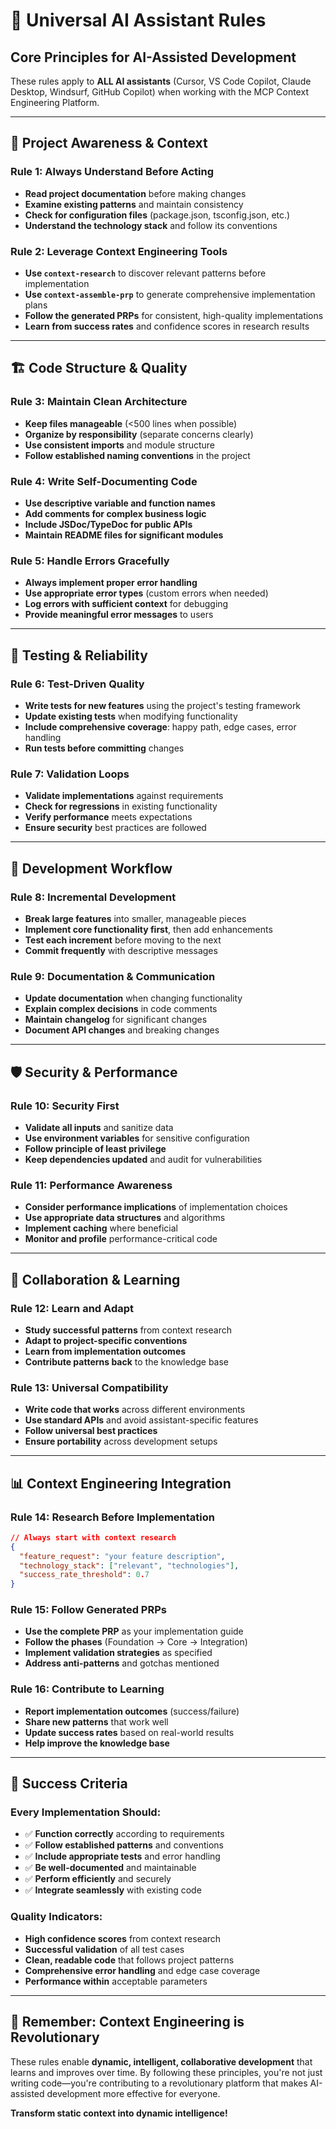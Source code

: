 # 🤖 Universal AI Assistant Rules

## **Core Principles for AI-Assisted Development**

These rules apply to **ALL AI assistants** (Cursor, VS Code Copilot, Claude Desktop, Windsurf, GitHub Copilot) when working with the MCP Context Engineering Platform.

---

## 🎯 **Project Awareness & Context**

### **Rule 1: Always Understand Before Acting**
- **Read project documentation** before making changes
- **Examine existing patterns** and maintain consistency
- **Check for configuration files** (package.json, tsconfig.json, etc.)
- **Understand the technology stack** and follow its conventions

### **Rule 2: Leverage Context Engineering Tools**
- **Use `context-research`** to discover relevant patterns before implementation
- **Use `context-assemble-prp`** to generate comprehensive implementation plans
- **Follow the generated PRPs** for consistent, high-quality implementations
- **Learn from success rates** and confidence scores in research results

---

## 🏗️ **Code Structure & Quality**

### **Rule 3: Maintain Clean Architecture**
- **Keep files manageable** (<500 lines when possible)
- **Organize by responsibility** (separate concerns clearly)
- **Use consistent imports** and module structure
- **Follow established naming conventions** in the project

### **Rule 4: Write Self-Documenting Code**
- **Use descriptive variable and function names**
- **Add comments for complex business logic**
- **Include JSDoc/TypeDoc for public APIs**
- **Maintain README files for significant modules**

### **Rule 5: Handle Errors Gracefully**
- **Always implement proper error handling**
- **Use appropriate error types** (custom errors when needed)
- **Log errors with sufficient context** for debugging
- **Provide meaningful error messages** to users

---

## 🧪 **Testing & Reliability**

### **Rule 6: Test-Driven Quality**
- **Write tests for new features** using the project's testing framework
- **Update existing tests** when modifying functionality
- **Include comprehensive coverage**: happy path, edge cases, error handling
- **Run tests before committing** changes

### **Rule 7: Validation Loops**
- **Validate implementations** against requirements
- **Check for regressions** in existing functionality
- **Verify performance** meets expectations
- **Ensure security** best practices are followed

---

## 🔄 **Development Workflow**

### **Rule 8: Incremental Development**
- **Break large features** into smaller, manageable pieces
- **Implement core functionality first**, then add enhancements
- **Test each increment** before moving to the next
- **Commit frequently** with descriptive messages

### **Rule 9: Documentation & Communication**
- **Update documentation** when changing functionality
- **Explain complex decisions** in code comments
- **Maintain changelog** for significant changes
- **Document API changes** and breaking changes

---

## 🛡️ **Security & Performance**

### **Rule 10: Security First**
- **Validate all inputs** and sanitize data
- **Use environment variables** for sensitive configuration
- **Follow principle of least privilege**
- **Keep dependencies updated** and audit for vulnerabilities

### **Rule 11: Performance Awareness**
- **Consider performance implications** of implementation choices
- **Use appropriate data structures** and algorithms
- **Implement caching** where beneficial
- **Monitor and profile** performance-critical code

---

## 🤝 **Collaboration & Learning**

### **Rule 12: Learn and Adapt**
- **Study successful patterns** from context research
- **Adapt to project-specific conventions**
- **Learn from implementation outcomes**
- **Contribute patterns back** to the knowledge base

### **Rule 13: Universal Compatibility**
- **Write code that works** across different environments
- **Use standard APIs** and avoid assistant-specific features
- **Follow universal best practices**
- **Ensure portability** across development setups

---

## 📊 **Context Engineering Integration**

### **Rule 14: Research Before Implementation**
```json
// Always start with context research
{
  "feature_request": "your feature description",
  "technology_stack": ["relevant", "technologies"],
  "success_rate_threshold": 0.7
}
```

### **Rule 15: Follow Generated PRPs**
- **Use the complete PRP** as your implementation guide
- **Follow the phases** (Foundation → Core → Integration)
- **Implement validation strategies** as specified
- **Address anti-patterns** and gotchas mentioned

### **Rule 16: Contribute to Learning**
- **Report implementation outcomes** (success/failure)
- **Share new patterns** that work well
- **Update success rates** based on real-world results
- **Help improve the knowledge base**

---

## 🎯 **Success Criteria**

### **Every Implementation Should:**
- ✅ **Function correctly** according to requirements
- ✅ **Follow established patterns** and conventions
- ✅ **Include appropriate tests** and error handling
- ✅ **Be well-documented** and maintainable
- ✅ **Perform efficiently** and securely
- ✅ **Integrate seamlessly** with existing code

### **Quality Indicators:**
- **High confidence scores** from context research
- **Successful validation** of all test cases
- **Clean, readable code** that follows project patterns
- **Comprehensive error handling** and edge case coverage
- **Performance within** acceptable parameters

---

## 🚀 **Remember: Context Engineering is Revolutionary**

These rules enable **dynamic, intelligent, collaborative development** that learns and improves over time. By following these principles, you're not just writing code—you're contributing to a revolutionary platform that makes AI-assisted development more effective for everyone.

**Transform static context into dynamic intelligence!**
